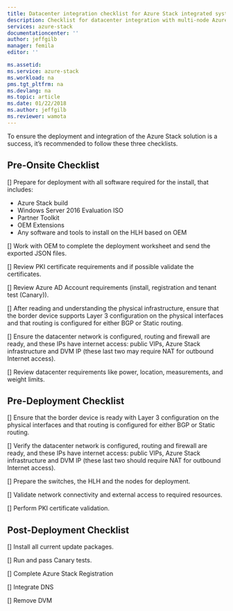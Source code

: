 ```yaml
---
title: Datacenter integration checklist for Azure Stack integrated systems | Microsoft Docs
description: Checklist for datacenter integration with multi-node Azure Stack.
services: azure-stack
documentationcenter: ''
author: jeffgilb
manager: femila
editor: ''

ms.assetid: 
ms.service: azure-stack
ms.workload: na
pms.tgt_pltfrm: na
ms.devlang: na
ms.topic: article
ms.date: 01/22/2018
ms.author: jeffgilb
ms.reviewer: wamota
---
```


To ensure the deployment and integration of the Azure Stack solution is a success, it’s recommended to follow these three checklists.

## Pre-Onsite Checklist 
[] Prepare for deployment with all software required for the install, that includes: 
- Azure Stack build 
- Windows Server 2016 Evaluation ISO 
- Partner Toolkit 
- OEM Extensions 
- Any software and tools to install on the HLH based on OEM 

[] Work with OEM to complete the deployment worksheet and send the exported JSON files. 

[] Review PKI certificate requirements and if possible validate the certificates. 

[] Review Azure AD Account requirements (install, registration and tenant test (Canary)). 

[] After reading and understanding the physical infrastructure, ensure that the border device supports Layer 3 configuration on the physical interfaces and that routing is configured for either BGP or Static routing. 

[] Ensure the datacenter network is configured, routing and firewall are ready, and these IPs have internet access: public VIPs, Azure Stack infrastructure and DVM IP (these last two may require NAT for outbound Internet access). 

[] Review datacenter requirements like power, location, measurements, and weight limits. 

## Pre-Deployment Checklist 
[] Ensure that the border device is ready with Layer 3 configuration on the physical interfaces and that routing is configured for either BGP or Static routing.

[] Verify the datacenter network is configured, routing and firewall are ready, and these IPs have internet access: public VIPs, Azure Stack infrastructure and DVM IP (these last two should require NAT for outbound Internet access). 

[] Prepare the switches, the HLH and the nodes for deployment. 

[] Validate network connectivity and external access to required resources. 

[] Perform PKI certificate validation. 

## Post-Deployment Checklist 
[] Install all current update packages. 

[] Run and pass Canary tests. 

[] Complete Azure Stack Registration 

[] Integrate DNS 

[] Remove DVM 
